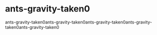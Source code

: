 # ants-gravity-taken0
ants-gravity-taken0ants-gravity-taken0ants-gravity-taken0ants-gravity-taken0ants-gravity-taken0
